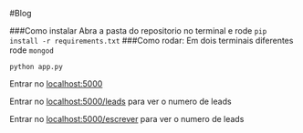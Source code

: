#Blog

###Como instalar
Abra a pasta do repositorio no terminal e rode
`pip install -r requirements.txt`
###Como rodar:
Em dois terminais diferentes rode
`mongod`

`python app.py`

Entrar no [localhost:5000](http://localhost:5000)

Entrar no [localhost:5000/leads](http://localhost:5000/leads) para ver o numero de leads

Entrar no [localhost:5000/escrever](http://localhost:5000/leads) para ver o numero de leads
